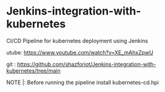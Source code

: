 # Jenkins-integration-with-kubernetes
CI/CD Pipeline for kubernetes deployment using Jenkins

utube:  https://www.youtube.com/watch?v=XE_mAhxZpwU

git : https://github.com/shazforiot/Jenkins-integration-with-kubernetes/tree/main


NOTE |:  Before running the pipeline install kubernetes-cd.hpi
